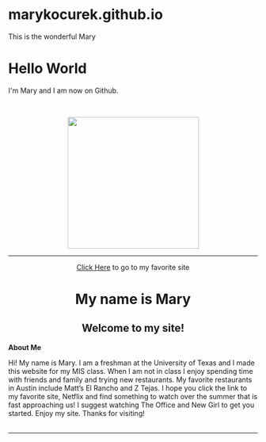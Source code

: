 # marykocurek.github.io
This is the wonderful Mary

<html>
<body>
<h1>Hello World</h1>
<p>I'm Mary and I am now on Github.</p>
<p>&nbsp;</p>
<center><img src="MaryFrancesKocurekSitting.jpgmmm.jpg" width="265" height="266" align="BOTTOM" /></center><hr />
<p style="text-align: center;"><a href="https://www.netflix.com/browse">Click Here</a> to go to my favorite site</p>
<h1 style="text-align: center;">My name is Mary</h1>
<h2 style="text-align: center;">Welcome to my site!</h2>
<p style="color:red;">
<p><strong>About Me</strong></p>
<p>Hi! My name is Mary. I am a freshman at the University of Texas and I made this website for my MIS class. When I am not in class I enjoy spending time with friends and family and trying new restaurants. My favorite restaurants in Austin include Matt’s El Rancho and Z Tejas. I hope you click the link to my favorite site, Netflix and find something to watch over the summer that is fast approaching us! I suggest watching The Office and New Girl to get you started. Enjoy my site. Thanks for visiting! <br /><br /></p>
</body>
<hr />
</body>
</html>
